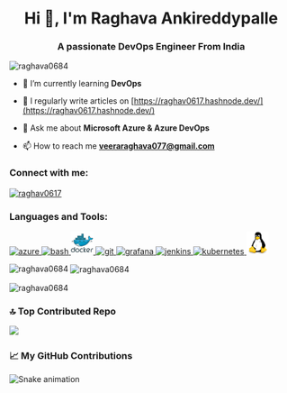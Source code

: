 <h1 align="center">Hi 👋, I'm Raghava Ankireddypalle</h1>
<h3 align="center">A passionate DevOps Engineer From India</h3>

<p align="left"> <img src="https://komarev.com/ghpvc/?username=raghava0684&label=Profile%20views&color=0e75b6&style=flat" alt="raghava0684" /> </p>

- 🌱 I’m currently learning **DevOps**

- 📝 I regularly write articles on [https://raghav0617.hashnode.dev/](https://raghav0617.hashnode.dev/)

- 💬 Ask me about **Microsoft Azure & Azure DevOps**

- 📫 How to reach me **veeraraghava077@gmail.com**

<h3 align="left">Connect with me:</h3>
<p align="left">
<a href="https://hashnode.com/raghav0617" target="blank"><img align="center" src="https://raw.githubusercontent.com/rahuldkjain/github-profile-readme-generator/master/src/images/icons/Social/hashnode.svg" alt="raghav0617" height="30" width="40" /></a>
</p>

<h3 align="left">Languages and Tools:</h3>
<p align="left"> <a href="https://azure.microsoft.com/en-in/" target="_blank" rel="noreferrer"> <img src="https://www.vectorlogo.zone/logos/microsoft_azure/microsoft_azure-icon.svg" alt="azure" width="40" height="40"/> </a> <a href="https://www.gnu.org/software/bash/" target="_blank" rel="noreferrer"> <img src="https://www.vectorlogo.zone/logos/gnu_bash/gnu_bash-icon.svg" alt="bash" width="40" height="40"/> </a> <a href="https://www.docker.com/" target="_blank" rel="noreferrer"> <img src="https://raw.githubusercontent.com/devicons/devicon/master/icons/docker/docker-original-wordmark.svg" alt="docker" width="40" height="40"/> </a> <a href="https://git-scm.com/" target="_blank" rel="noreferrer"> <img src="https://www.vectorlogo.zone/logos/git-scm/git-scm-icon.svg" alt="git" width="40" height="40"/> </a> <a href="https://grafana.com" target="_blank" rel="noreferrer"> <img src="https://www.vectorlogo.zone/logos/grafana/grafana-icon.svg" alt="grafana" width="40" height="40"/> </a> <a href="https://www.jenkins.io" target="_blank" rel="noreferrer"> <img src="https://www.vectorlogo.zone/logos/jenkins/jenkins-icon.svg" alt="jenkins" width="40" height="40"/> </a> <a href="https://kubernetes.io" target="_blank" rel="noreferrer"> <img src="https://www.vectorlogo.zone/logos/kubernetes/kubernetes-icon.svg" alt="kubernetes" width="40" height="40"/> </a> <a href="https://www.linux.org/" target="_blank" rel="noreferrer"> <img src="https://raw.githubusercontent.com/devicons/devicon/master/icons/linux/linux-original.svg" alt="linux" width="40" height="40"/> </a> </p>

<p><img align="left" src="https://github-readme-stats.vercel.app/api/top-langs?username=raghava0684&show_icons=true&locale=en&layout=compact" alt="raghava0684" /></p>

<p>&nbsp;<img align="center" src="https://github-readme-stats.vercel.app/api?username=raghava0684&show_icons=true&locale=en" alt="raghava0684" /></p>

<p><img align="center" src="https://github-readme-streak-stats.herokuapp.com/?user=raghava0684&" alt="raghava0684" /></p>

### 🔝 Top Contributed Repo
![](https://github-contributor-stats.vercel.app/api?username=Raghava0684&limit=5&theme=flat&combine_all_yearly_contributions=true)

### 📈 My GitHub Contributions
![Snake animation](https://github.com/Raghava0684/Raghava0684/blob/output/github-contribution-grid-snake.svg)
